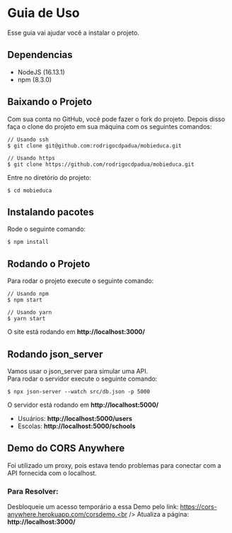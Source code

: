 # Guia de Uso
Esse guia vai ajudar você a instalar o projeto.

## Dependencias
* NodeJS (16.13.1)
* npm (8.3.0)

## Baixando o Projeto
Com sua conta no GitHub, você pode fazer o fork do projeto.
Depois disso faça o clone do projeto em sua máquina com os seguintes comandos:
```shell
// Usando ssh
$ git clone git@github.com:rodrigocdpadua/mobieduca.git

// Usando https
$ git clone https://github.com/rodrigocdpadua/mobieduca.git
```
Entre no diretório do projeto:
```shell
$ cd mobieduca
```
## Instalando pacotes
Rode o seguinte comando:
```shell
$ npm install
```
## Rodando o Projeto
Para rodar o projeto execute o seguinte comando:
```shell
// Usando npm
$ npm start

// Usando yarn
$ yarn start
```
O site está rodando em **http://localhost:3000/**
## Rodando json_server
Vamos usar o json_server para simular uma API.<br />
Para rodar o servidor execute o seguinte comando:
```shell
$ npx json-server --watch src/db.json -p 5000
```
O servidor está rodando em **http://localhost:5000/**<br />
* Usuários: **http://localhost:5000/users**
* Escolas: **http://localhost:5000/schools**
## Demo do CORS Anywhere
Foi utilizado um proxy, pois estava tendo problemas para conectar com a API fornecida com o localhost.<br />
### Para Resolver:<br />
Desbloqueie um acesso temporário a essa Demo pelo link: https://cors-anywhere.herokuapp.com/corsdemo.<br />
Atualiza a página: **http://localhost:3000/**